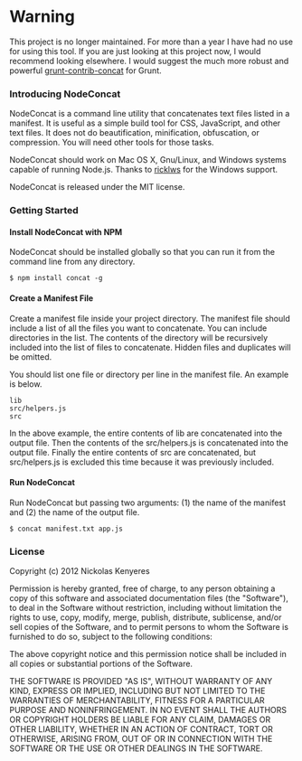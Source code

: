 # Warning

This project is no longer maintained. For more than a year I have had no use for using this tool. If you are just looking at this project now, I would recommend looking elsewhere. I would suggest the much more robust and powerful [grunt-contrib-concat](https://github.com/gruntjs/grunt-contrib-concat) for Grunt.

### Introducing NodeConcat

NodeConcat is a command line utility that concatenates text files listed in a manifest. It is useful as a simple build tool for CSS, JavaScript, and other text files. It does not do beautification, minification, obfuscation, or compression. You will need other tools for those tasks. 

NodeConcat should work on Mac OS X, Gnu/Linux, and Windows systems capable of running Node.js. Thanks to [ricklws](https://github.com/ricklws) for the Windows support.

NodeConcat is released under the MIT license.

### Getting Started

#### Install NodeConcat with NPM

NodeConcat should be installed globally so that you can run it from the command line from any directory.

```
$ npm install concat -g
```

#### Create a Manifest File

Create a manifest file inside your project directory. The manifest file should include a list of all the files you want to concatenate. You can include directories in the list. The contents of the directory will be recursively included into the list of files to concatenate. Hidden files and duplicates will be omitted.

You should list one file or directory per line in the manifest file. An example is below.

```
lib
src/helpers.js
src
```

In the above example, the entire contents of lib are concatenated into the output file. Then the contents of the src/helpers.js is concatenated into the output file. Finally the entire contents of src are concatenated, but src/helpers.js is excluded this time because it was previously included.

#### Run NodeConcat

Run NodeConcat but passing two arguments: (1) the name of the manifest and (2) the name of the output file.

```
$ concat manifest.txt app.js
```

### License

Copyright (c) 2012 Nickolas Kenyeres

Permission is hereby granted, free of charge, to any person obtaining a copy of this software and associated documentation files (the "Software"), to deal in the Software without restriction, including without limitation the rights to use, copy, modify, merge, publish, distribute, sublicense, and/or sell copies of the Software, and to permit persons to whom the Software is furnished to do so, subject to the following conditions:

The above copyright notice and this permission notice shall be included in all copies or substantial portions of the Software.

THE SOFTWARE IS PROVIDED "AS IS", WITHOUT WARRANTY OF ANY KIND, EXPRESS OR IMPLIED, INCLUDING BUT NOT LIMITED TO THE WARRANTIES OF MERCHANTABILITY, FITNESS FOR A PARTICULAR PURPOSE AND NONINFRINGEMENT. IN NO EVENT SHALL THE AUTHORS OR COPYRIGHT HOLDERS BE LIABLE FOR ANY CLAIM, DAMAGES OR OTHER LIABILITY, WHETHER IN AN ACTION OF CONTRACT, TORT OR OTHERWISE, ARISING FROM, OUT OF OR IN CONNECTION WITH THE SOFTWARE OR THE USE OR OTHER DEALINGS IN THE SOFTWARE.
